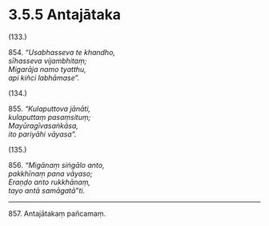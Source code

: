 # 3.5.5 Antajātaka

(133.)

854\. _“Usabhasseva te khandho,_  
_sīhasseva vijambhitaṃ;_  
_Migarāja namo tyatthu,_  
_api kiñci labhāmase”._  

(134.)

855\. _“Kulaputtova jānāti,_  
_kulaputtaṃ pasaṃsituṃ;_  
_Mayūragīvasaṅkāsa,_  
_ito pariyāhi vāyasa”._  

(135.)

856\. _“Migānaṃ siṅgālo anto,_  
_pakkhīnaṃ pana vāyaso;_  
_Eraṇḍo anto rukkhānaṃ,_  
_tayo antā samāgatā”ti._  

---

857\. Antajātakaṃ pañcamaṃ.
